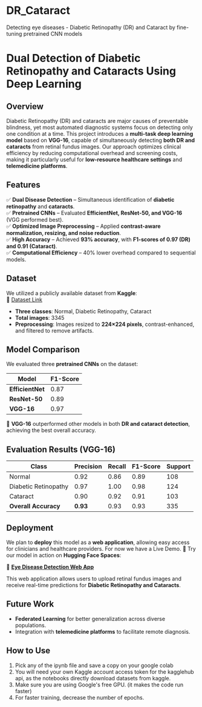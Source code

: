 # DR_Cataract
Detecting eye diseases - Diabetic Retinopathy (DR) and Cataract by fine-tuning pretrained CNN models 

# Dual Detection of Diabetic Retinopathy and Cataracts Using Deep Learning

## Overview
Diabetic Retinopathy (DR) and cataracts are major causes of preventable blindness, yet most automated diagnostic systems focus on detecting only one condition at a time. This project introduces a **multi-task deep learning model** based on **VGG-16**, capable of simultaneously detecting **both DR and cataracts** from retinal fundus images. Our approach optimizes clinical efficiency by reducing computational overhead and screening costs, making it particularly useful for **low-resource healthcare settings** and **telemedicine platforms**.

## Features
✅ **Dual Disease Detection** – Simultaneous identification of **diabetic retinopathy** and **cataracts**.  
✅ **Pretrained CNNs** – Evaluated **EfficientNet, ResNet-50, and VGG-16** (VGG performed best).  
✅ **Optimized Image Preprocessing** – Applied **contrast-aware normalization, resizing, and noise reduction**.  
✅ **High Accuracy** – Achieved **93% accuracy**, with **F1-scores of 0.97 (DR) and 0.91 (Cataract)**.  
✅ **Computational Efficiency** – 40% lower overhead compared to sequential models.  

## Dataset
We utilized a publicly available dataset from **Kaggle**:  
🔗 [Dataset Link](https://www.kaggle.com/datasets/chowdhuryarman/armansc)  

- **Three classes**: Normal, Diabetic Retinopathy, Cataract  
- **Total images**: 3345  
- **Preprocessing**: Images resized to **224×224 pixels**, contrast-enhanced, and filtered to remove artifacts.  

## Model Comparison
We evaluated three **pretrained CNNs** on the dataset:  

| Model         | F1-Score |
|--------------|---------|
| **EfficientNet** | 0.87    |
| **ResNet-50**    | 0.89    |
| **VGG-16**       | 0.97    |

🔹 **VGG-16** outperformed other models in both **DR and cataract detection**, achieving the best overall accuracy.  

## Evaluation Results (VGG-16)
| Class                  | Precision | Recall | F1-Score | Support |
|------------------------|-----------|--------|----------|---------|
| Normal                 | 0.92      | 0.86   | 0.89     | 108     |
| Diabetic Retinopathy   | 0.97      | 1.00   | 0.98     | 124     |
| Cataract               | 0.90      | 0.92   | 0.91     | 103     |
| **Overall Accuracy**   | **0.93**  | 0.93   | 0.93     | 335     |

## Deployment
We plan to **deploy** this model as a **web application**, allowing easy access for clinicians and healthcare providers.
For now we have a Live Demo.
🚀 Try our model in action on **Hugging Face Spaces**:  

🔗 **[Eye Disease Detection Web App](https://huggingface.co/spaces/RushiShah19/eye-disease)**  

This web application allows users to upload retinal fundus images and receive real-time predictions for **Diabetic Retinopathy and Cataracts**.


## Future Work
- **Federated Learning** for better generalization across diverse populations.  
- Integration with **telemedicine platforms** to facilitate remote diagnosis.  

## How to Use
1. Pick any of the ipynb file and save a copy on your google colab
2. You will need your own Kaggle account access token for the kagglehub api, as the notebooks directly download datasets from kaggle. 
3. Make sure you are using Google's free GPU. (it makes the code run faster)
4. For faster training, decrease the number of epochs. 
